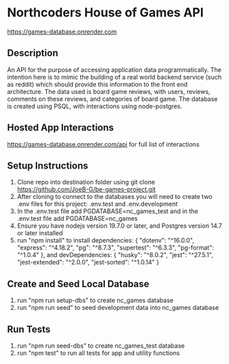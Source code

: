 # Northcoders House of Games API
https://games-database.onrender.com

## Description
An API for the purpose of accessing application data programmatically. The intention here is to mimic the building of a real world backend service (such as reddit) which should provide this information to the front end architecture. The data used is board game reviews, with users, reviews, comments on these reviews, and categories of board game. The database is created using PSQL, with interactions using node-postgres.

## Hosted App Interactions
https://games-database.onrender.com/api
for full list of interactions

## Setup Instructions
1. Clone repo into destination folder using git clone https://github.com/JoeB-G/be-games-project.git
2. After cloning to connect to the databases you will need to create two .env files for this project: .env.test and .env.development
3. In the .env.test file add PGDATABASE=nc_games_test and in the .env.test file add PGDATABASE=nc_games
4. Ensure you have nodejs version 19.7.0 or later, and Postgres version 14.7 or later installed
5. run "npm install" to install dependencies: {
    "dotenv": "^16.0.0",
    "express": "^4.18.2",
    "pg": "^8.7.3",
    "supertest": "^6.3.3",
    "pg-format": "^1.0.4"
  },
  and devDependencies: {
    "husky": "^8.0.2",
    "jest": "^27.5.1",
    "jest-extended": "^2.0.0",
    "jest-sorted": "^1.0.14"
  }

## Create and Seed Local Database
1. run "npm run setup-dbs" to create nc_games database
2. run "npm run seed" to seed development data into nc_games database

## Run Tests
1. run "npm run seed-dbs" to create nc_games_test database
2. run "npm test" to run all tests for app and utility functions
